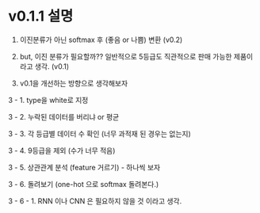 # v0.1.1 설명

1. 이진분류가 아닌 softmax 후 (좋음 or 나쁨) 변환 (v0.2)

2. but, 이진 분류가 필요할까?? 일반적으로 5등급도 직관적으로 판매 가능한 제품이라고 생각. (v0.1)

3. v0.1을 개선하는 방향으로 생각해보자

3 - 1. type을 white로 지정

3 - 2. 누락된 데이터를 버리냐 or 평균

3 - 3. 각 등급별 데이터 수 확인 (너무 과적재 된 경우는 없는지)

3 - 4. 9등급을 제외 (수가 너무 적음)

3 - 5. 상관관계 분석 (feature 거르기) - 하나씩 보자

3 - 6. 돌려보기 (one-hot 으로 softmax 돌려본다.)

3 - 6 - 1. RNN 이나 CNN 은 필요하지 않을 것 이라고 생각.